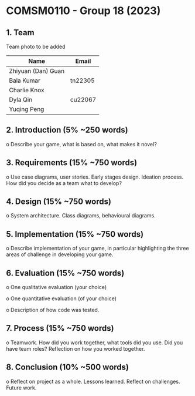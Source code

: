 # COMSM0110 - Group 18 (2023)


## 1. Team 

Team photo to be added

|  Name      |   Email 		|
| -----------| ----------- |
| Zhiyuan (Dan) Guan|     |
| Bala Kumar	| tn22305 |
| Charlie Knox| | 
| Dyla Qin| cu22067 |
| Yuqing Peng| |



## 2. Introduction (5% ~250 words)

o Describe your game, what is based on, what makes it novel?

## 3. Requirements (15% ~750 words)

o Use case diagrams, user stories. Early stages design. Ideation process. How did you decide as a team what to develop?

## 4. Design (15% ~750 words)

o System architecture. Class diagrams, behavioural diagrams.

## 5. Implementation (15% ~750 words)

o Describe implementation of your game, in particular highlighting the three areas of challenge in developing your game.

## 6. Evaluation (15% ~750 words)

o One qualitative evaluation (your choice)

o One quantitative evaluation (of your choice)

o Description of how code was tested.

## 7. Process (15% ~750 words)

o Teamwork. How did you work together, what tools did you use. Did you have team roles? Reflection on how you worked together.

## 8. Conclusion (10% ~500 words)

o Reflect on project as a whole. Lessons learned. Reflect on challenges. Future work.
